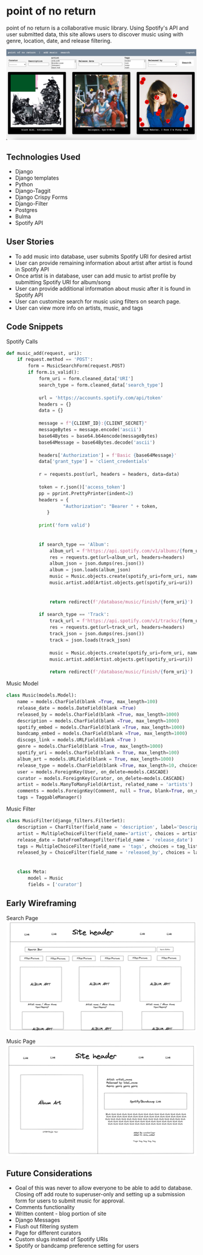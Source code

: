 # point of no return
point of no return is a collaborative music library. Using Spotify's API and user submitted data, this site allows users to discover music using with genre, location, date, and release filtering.

![Image of search page](./project_four_WF/search_page.png)

## Technologies Used
- Django
- Django templates
- Python
- Django-Taggit
- Django Crispy Forms
- Django-Filter
- Postgres
- Bulma
- Spotify API

## User Stories
- To add music into database, user submits Spotify URI for desired artist
- User can provide remaining information about artist after artist is found in Spotify API
- Once artist is in database, user can add music to artist profile by submitting Spotify URI for album/song
- User can provide additional information about music after it is found in Spotify API
- User can customize search for music using filters on search page.
- User can view more info on artists, music, and tags

## Code Snippets
Spotify Calls
``` python
def music_add(request, uri):
    if request.method == 'POST':
        form = MusicSearchForm(request.POST)
        if form.is_valid():
            form_uri = form.cleaned_data['URI']
            search_type = form.cleaned_data['search_type']

            url = 'https://accounts.spotify.com/api/token'
            headers = {}
            data = {}

            message = f"{CLIENT_ID}:{CLIENT_SECRET}"
            messageBytes = message.encode('ascii')
            base64Bytes = base64.b64encode(messageBytes)
            base64Message = base64Bytes.decode('ascii')

            headers['Authorization'] = f'Basic {base64Message}'
            data['grant_type'] = 'client_credentials'

            r = requests.post(url, headers = headers, data=data)

            token = r.json()['access_token']
            pp = pprint.PrettyPrinter(indent=2)
            headers = {
                     "Authorization": "Bearer " + token,
               }

            print('form valid')


            if search_type == 'Album':
                album_url = f'https://api.spotify.com/v1/albums/{form_uri}?market=US'
                res = requests.get(url=album_url, headers=headers)
                album_json = json.dumps(res.json())
                album = json.loads(album_json)
                music = Music.objects.create(spotify_uri=form_uri, name=album['name'],album_art = album['images'][0]['url'], released_by = album['label'], release_date = album['release_date'], user = request.user, curator = Curator.objects.get(user=request.user))
                music.artist.add(Artist.objects.get(spotify_uri=uri))

 
                return redirect(f'/database/music/finish/{form_uri}')

            if search_type == 'Track':
                track_url = f'https://api.spotify.com/v1/tracks/{form_uri}?market=US'
                res = requests.get(url=track_url, headers=headers)
                track_json = json.dumps(res.json())
                track = json.loads(track_json)

                music = Music.objects.create(spotify_uri=form_uri, name=track['name'],album_art = track['images'][0]['url'], released_by = track['label'], release_date = track['release_date'], user = request.user, curator = Curator.objects.get(user=request.user))
                music.artist.add(Artist.objects.get(spotify_uri=uri))

                return redirect(f'/database/music/finish/{form_uri}')

```

Music Model
```python
class Music(models.Model):
    name = models.CharField(blank =True, max_length=100)
    release_date = models.DateField(blank =True)
    released_by = models.CharField(blank =True, max_length=1000)
    description = models.CharField(blank =True, max_length=1000)
    spotify_embed = models.CharField(blank =True, max_length=1000)
    bandcamp_embed = models.CharField(blank =True, max_length=1000)
    discogs_link = models.URLField(blank =True )
    genre = models.CharField(blank =True, max_length=1000)
    spotify_uri = models.CharField(blank = True, max_length=100)
    album_art = models.URLField(blank = True, max_length=1000)
    release_type = models.CharField(blank =True, max_length=10, choices = release_types)
    user = models.ForeignKey(User, on_delete=models.CASCADE)
    curator = models.ForeignKey(Curator, on_delete=models.CASCADE)
    artist = models.ManyToManyField(Artist, related_name = 'artists')
    comments = models.ForeignKey(Comment, null = True, blank=True, on_delete=models.CASCADE)
    tags = TaggableManager()
```

Music Filter
``` python
class MusicFilter(django_filters.FilterSet):
    description = CharFilter(field_name = 'description', label='Description',lookup_expr='icontains')
    artist = MultipleChoiceFilter(field_name='artist', choices = artist_list, label= 'artist')
    release_date = DateFromToRangeFilter(field_name = 'release_date')
    tags = MultipleChoiceFilter(field_name = 'tags', choices = tag_list)
    released_by = ChoiceFilter(field_name = 'released_by', choices = label_list)


    class Meta:
        model = Music
        fields = ['curator']
```


## Early Wireframing
Search Page
![Search page wireframe](./project_four_WF/Search_Page_Resutls.png)

Music Page
![Music page wireframe](./project_four_WF/single_music.png)

## Future Considerations
- Goal of this was never to allow everyone to be able to add to database. Closing off add route to superuser-only and setting up a submission form for users to submit music for approval.
- Comments functionality
- Written content - blog portion of site
- Django Messages
- Flush out filtering system
- Page for different curators
- Custom slugs instead of Spotify URIs
- Spotify or bandcamp preference setting for users